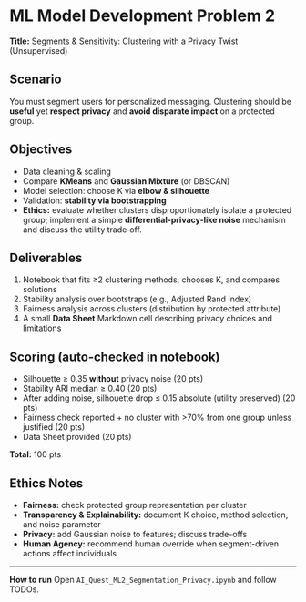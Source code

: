 
# ML Model Development Problem 2  
**Title:** Segments & Sensitivity: Clustering with a Privacy Twist (Unsupervised)

## Scenario
You must segment users for personalized messaging. Clustering should be **useful** yet **respect privacy** and **avoid disparate impact** on a protected group.

## Objectives
- Data cleaning & scaling
- Compare **KMeans** and **Gaussian Mixture** (or DBSCAN)
- Model selection: choose K via **elbow & silhouette**
- Validation: **stability via bootstrapping**
- **Ethics:** evaluate whether clusters disproportionately isolate a protected group; implement a simple **differential-privacy-like noise** mechanism and discuss the utility trade‑off.

## Deliverables
1. Notebook that fits ≥2 clustering methods, chooses K, and compares solutions
2. Stability analysis over bootstraps (e.g., Adjusted Rand Index)
3. Fairness analysis across clusters (distribution by protected attribute)
4. A small **Data Sheet** Markdown cell describing privacy choices and limitations

## Scoring (auto-checked in notebook)
- Silhouette ≥ 0.35 **without** privacy noise (20 pts)
- Stability ARI median ≥ 0.40 (20 pts)
- After adding noise, silhouette drop ≤ 0.15 absolute (utility preserved) (20 pts)
- Fairness check reported + no cluster with >70% from one group unless justified (20 pts)
- Data Sheet provided (20 pts)

**Total:** 100 pts

## Ethics Notes
- **Fairness:** check protected group representation per cluster
- **Transparency & Explainability:** document K choice, method selection, and noise parameter
- **Privacy:** add Gaussian noise to features; discuss trade-offs
- **Human Agency:** recommend human override when segment-driven actions affect individuals

---

**How to run**
Open `AI_Quest_ML2_Segmentation_Privacy.ipynb` and follow TODOs.
